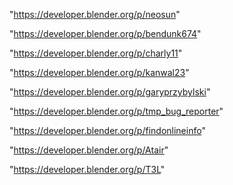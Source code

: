 "https://developer.blender.org/p/neosun"

"https://developer.blender.org/p/bendunk674"

"https://developer.blender.org/p/charly11"

"https://developer.blender.org/p/kanwal23"

"https://developer.blender.org/p/garyprzybylski"

"https://developer.blender.org/p/tmp_bug_reporter"

"https://developer.blender.org/p/findonlineinfo"

"https://developer.blender.org/p/Atair"

"https://developer.blender.org/p/T3L"

 
